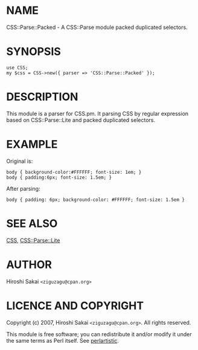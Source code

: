# NAME

CSS::Parse::Packed - A CSS::Parse module packed duplicated selectors.

# SYNOPSIS

    use CSS;
    my $css = CSS->new({ parser => 'CSS::Parse::Packed' });

# DESCRIPTION

This module is a parser for CSS.pm. It parsing CSS by regular expression
based on CSS::Parse::Lite and packed duplicated selectors.

# EXAMPLE

Original is:

    body { background-color:#FFFFFF; font-size: 1em; }
    body { padding:6px; font-size: 1.5em; }

After parsing:

    body { padding: 6px; background-color: #FFFFFF; font-size: 1.5em }

# SEE ALSO

[CSS](https://metacpan.org/pod/CSS), [CSS::Parse::Lite](https://metacpan.org/pod/CSS::Parse::Lite)

# AUTHOR

Hiroshi Sakai  `<ziguzagu@cpan.org>`

# LICENCE AND COPYRIGHT

Copyright (c) 2007, Hiroshi Sakai `<ziguzagu@cpan.org>`. All rights reserved.

This module is free software; you can redistribute it and/or
modify it under the same terms as Perl itself. See [perlartistic](https://metacpan.org/pod/perlartistic).
